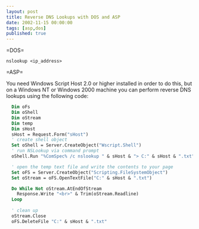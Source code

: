 ```yaml
---
layout: post
title: Reverse DNS Lookups with DOS and ASP
date: 2002-11-15 00:00:00
tags: [asp,dos]
published: true
---
```


=DOS=

```batchfile
nslookup <ip_address>
```

=ASP=

You need Windows Script Host 2.0 or higher installed in order to do this, but on a Windows NT or Windows 2000 machine you can perform reverse DNS lookups using the following code:

```vb
  Dim oFs
  Dim oShell 
  Dim oStream
  Dim temp 
  Dim sHost
  sHost = Request.Form("sHost")
  ' create shell object
  Set oShell = Server.CreateObject("Wscript.Shell")
  ' run NSLookup via command prompt
  oShell.Run "%ComSpec% /c nslookup " & sHost & "> C:" & sHost & ".txt", 0, True

  ' open the temp text file and write the contents to your page
  Set oFS = Server.CreateObject("Scripting.FileSystemObject")
  Set oStream = oFS.OpenTextFile("C:" & sHost & ".txt")

  Do While Not oStream.AtEndOfStream
    Response.Write "<br>" & Trim(oStream.Readline)
  Loop
  
  ' clean up    
  oStream.Close
  oFS.DeleteFile "C:" & sHost & ".txt"
```